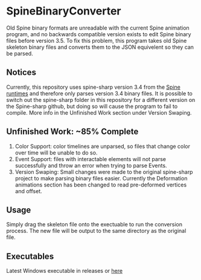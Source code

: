 # SpineBinaryConverter
Old Spine binary formats are unreadable with the current Spine animation program, and no backwards compatible version exists to edit Spine binary files before version 3.5. To fix this problem, this program takes old Spine skeleton binary files and converts them to the JSON equivelent so they can be parsed. 

## Notices
Currently, this repository uses spine-sharp version 3.4 from the [Spine runtimes](https://github.com/EsotericSoftware/spine-runtimes ) and therefore only parses version 3.4 binary files. It is possible to switch out the spine-sharp folder in this repository for a different version on the Spine-sharp github, but doing so will cause the program to fail to compile. More info in the Unfinished Work section under Version Swaping.



## Unfinished Work: ~85% Complete
  1. Color Support: color timelines are unparsed, so files that change color over time will be unable to do so.
  2. Event Support: files with interactable elements will not parse successfully and throw an error when trying to parse Events.
  3. Version Swaping: Small changes were made to the original spine-sharp project to make parsing binary files easier.  Currently the Deformation animations section has been changed to read pre-deformed vertices and offset.  

## Usage
  Simply drag the skeleton file onto the exectuable to run the conversion process. The new file will be output to the same directory as the original file.

## Executables
  Latest Windows executable in releases or [here](https://github.com/PeterMoras/SpineBinaryConverter/releases/download/v0.85/SpineBinaryConverter.zip)
